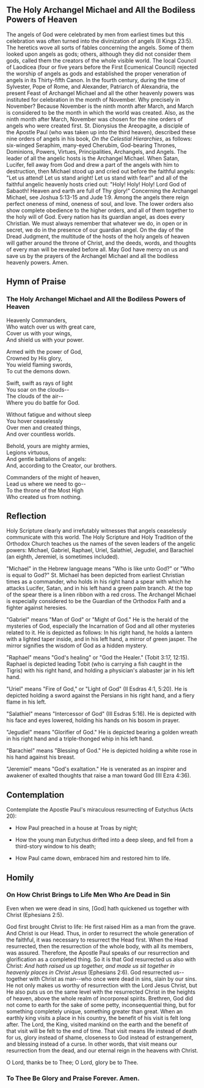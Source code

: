 ## The Holy Archangel Michael and All the Bodiless Powers of Heaven

The angels of God were celebrated by men from earliest times but this celebration was often turned into the divinization of angels (II Kings 23:5). The heretics wove all sorts of fables concerning the angels. Some of them looked upon angels as gods; others, although they did not consider them gods, called them the creators of the whole visible world. The local Council of Laodicea (four or five years before the First Ecumenical Council) rejected the worship of angels as gods and established the proper veneration of angels in its Thirty-fifth Canon. In the fourth century, during the time of Sylvester, Pope of Rome, and Alexander, Patriarch of Alexandria, the present Feast of Archangel Michael and all the other heavenly powers was instituted for celebration in the month of November. Why precisely in November? Because November is the ninth month after March, and March is considered to be the month in which the world was created. Also, as the ninth month after March, November was chosen for the nine orders of angels who were created first. St. Dionysius the Areopagite, a disciple of the Apostle Paul (who was taken up into the third heaven), described these nine orders of angels in his book, *On the Celestial Hierarchies*, as follows: six-winged Seraphim, many-eyed Cherubim, God-bearing Thrones, Dominions, Powers, Virtues, Principalities, Archangels, and Angels. The leader of all the angelic hosts is the Archangel Michael. When Satan, Lucifer, fell away from God and drew a part of the angels with him to destruction, then Michael stood up and cried out before the faithful angels: "Let us attend! Let us stand aright! Let us stand with fear!" and all of the faithful angelic heavenly hosts cried out: "Holy! Holy! Holy! Lord God of Sabaoth! Heaven and earth are full of Thy glory!" Concerning the Archangel Michael, see Joshua 5:13-15 and Jude 1:9. Among the angels there reign perfect oneness of mind, oneness of soul, and love. The lower orders also show complete obedience to the higher orders, and all of them together to the holy will of God. Every nation has its guardian angel, as does every Christian. We must always remember that whatever we do, in open or in secret, we do in the presence of our guardian angel. On the day of the Dread Judgment, the multitude of the hosts of the holy angels of heaven will gather around the throne of Christ, and the deeds, words, and thoughts of every man will be revealed before all. May God have mercy on us and save us by the prayers of the Archangel Michael and all the bodiless heavenly powers. Amen.

  

## Hymn of Praise

### The Holy Archangel Michael and All the Bodiless Powers of Heaven

Heavenly Commanders,  
Who watch over us with great care,  
Cover us with your wings,  
And shield us with your power.

Armed with the power of God,  
Crowned by His glory,  
You wield flaming swords,  
To cut the demons down.

Swift, swift as rays of light  
You soar on the clouds--  
The clouds of the air--  
Where you do battle for God.

Without fatigue and without sleep  
You hover ceaselessly  
Over men and created things,  
And over countless worlds.

Behold, yours are mighty armies,  
Legions virtuous,  
And gentle battalions of angels:  
And, according to the Creator, our brothers.

Commanders of the might of heaven,  
Lead us where we need to go--  
To the throne of the Most High  
Who created us from nothing.

  

## Reflection

Holy Scripture clearly and irrefutably witnesses that angels ceaselessly communicate with this world. The Holy Scripture and Holy Tradition of the Orthodox Church teaches us the names of the seven leaders of the angelic powers: Michael, Gabriel, Raphael, Uriel, Salathiel, Jegudiel, and Barachiel (an eighth, Jeremiel, is sometimes included). 

"Michael" in the Hebrew language means "Who is like unto God?" or "Who is equal to God?" St. Michael has been depicted from earliest Christian times as a commander, who holds in his right hand a spear with which he attacks Lucifer, Satan, and in his left hand a green palm branch. At the top of the spear there is a linen ribbon with a red cross. The Archangel Michael is especially considered to be the Guardian of the Orthodox Faith and a fighter against heresies.

"Gabriel" means "Man of God" or "Might of God." He is the herald of the mysteries of God, especially the Incarnation of God and all other mysteries related to it. He is depicted as follows: In his right hand, he holds a lantern with a lighted taper inside, and in his left hand, a mirror of green jasper. The mirror signifies the wisdom of God as a hidden mystery.

"Raphael" means "God's healing" or "God the Healer." (Tobit 3:17, 12:15). Raphael is depicted leading Tobit (who is carrying a fish caught in the Tigris) with his right hand, and holding a physician's alabaster jar in his left hand.

"Uriel" means "Fire of God," or "Light of God" (II Esdras 4:1, 5:20). He is depicted holding a sword against the Persians in his right hand, and a fiery flame in his left.

"Salathiel" means "Intercessor of God" (III Esdras 5:16). He is depicted with his face and eyes lowered, holding his hands on his bosom in prayer.

"Jegudiel" means "Glorifier of God." He is depicted bearing a golden wreath in his right hand and a triple-thonged whip in his left hand.

"Barachiel" means "Blessing of God." He is depicted holding a white rose in his hand against his breast.

"Jeremiel" means "God's exaltation." He is venerated as an inspirer and awakener of exalted thoughts that raise a man toward God (III Ezra 4:36).

  

## Contemplation

Contemplate the Apostle Paul's miraculous resurrecting of Eutychus (Acts 20):

- How Paul preached in a house at Troas by night;

- How the young man Eutychus drifted into a deep sleep, and fell from a third-story window to his death;

- How Paul came down, embraced him and restored him to life.

  

## Homily

### On How Christ Brings to Life Men Who Are Dead in Sin

Even when we were dead in sins, [God] hath quickened us together with Christ (Ephesians 2:5).

God first brought Christ to life: He first raised Him as a man from the grave. And Christ is our Head. Thus, in order to resurrect the whole generation of the faithful, it was necessary to resurrect the Head first. When the Head resurrected, then the resurrection of the whole body, with all its members, was assured. Therefore, the Apostle Paul speaks of our resurrection and glorification as a completed thing. So it is that God resurrected us also with Christ: *And hath raised us up together, and made us sit together in heavenly places in Christ Jesus* (Ephesians 2:6). God resurrected us--together with Christ as man--who once were dead in sins, slain by our sins. He not only makes us worthy of resurrection with the Lord Jesus Christ, but He also puts us on the same level with the resurrected Christ in the heights of heaven, above the whole realm of incorporeal spirits. Brethren, God did not come to earth for the sake of some petty, inconsequential thing, but for something completely unique, something greater than great. When an earthly king visits a place in his country, the benefit of his visit is felt long after. The Lord, the King, visited mankind on the earth and the benefit of that visit will be felt to the end of time. That visit means life instead of death for us, glory instead of shame, closeness to God instead of estrangement, and blessing instead of a curse. In other words, that visit means our resurrection from the dead, and our eternal reign in the heavens with Christ.

O Lord, thanks be to Thee; O Lord, glory be to Thee.

### To Thee Be Glory and Praise Forever. Amen.
